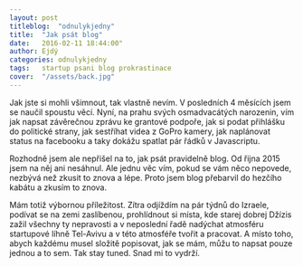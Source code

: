 ```yaml
---
layout: post
titleblog:  "odnulykjedny"
title:  "Jak psát blog"
date:   2016-02-11 18:44:00"
author: Ejdý
categories: odnulykjedny
tags:	startup psani blog prokrastinace
cover:  "/assets/back.jpg"
---
```


Jak jste si mohli všimnout, tak vlastně nevím. V posledních 4 měsících jsem se naučil spoustu věcí. Nyní, na prahu svých osmadvacátých narozenin, vím jak napsat závěrečnou zprávu ke grantové podpoře, jak si podat přihlášku do politické strany, jak sestříhat videa z GoPro kamery, jak naplánovat status na facebooku a taky dokážu spatlat pár řádků v Javascriptu.

Rozhodně jsem ale nepřišel na to, jak psát pravidelně blog. Od řijna 2015 jsem na něj ani nesáhnul. Ale jednu věc vím, pokud se vám něco nepovede, nezbývá než zkusit to znova a lépe. Proto jsem blog přebarvil do hezčího kabátu a zkusím to znova.

Mám totiž výbornou příležitost. Zítra odjíždím na pár týdnů do Izraele, podívat se na zemi zaslíbenou, prohlídnout si místa, kde starej dobrej Džízis zažil všechny ty nepravosti a v neposlední řadě nadýchat atmosféru startupové líhně Tel-Avivu a v této atmosféře tvořit a pracovat. A místo toho, abych každému musel složitě popisovat, jak se mám, můžu to napsat pouze jednou a to sem. Tak stay tuned. Snad mi to vydrží.
